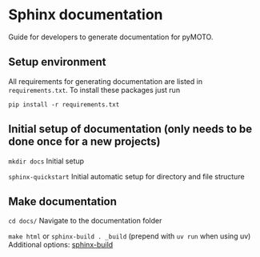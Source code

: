 # Sphinx documentation
Guide for developers to generate documentation for pyMOTO.

## Setup environment
All requirements for generating documentation are listed in `requirements.txt`. To install these packages just run

```pip install -r requirements.txt```

## Initial setup of documentation (only needs to be done once for a new projects)
`mkdir docs` Initial setup

`sphinx-quickstart` Initial automatic setup for directory and file structure

## Make documentation
`cd docs/` Navigate to the documentation folder

`make html` or `sphinx-build . _build` (prepend with `uv run` when using uv)
Additional options: [sphinx-build](https://www.sphinx-doc.org/en/master/man/sphinx-build.html)